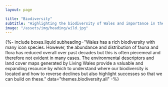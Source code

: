 ```yaml
---
layout: page

title: "Biodiversity"
subtitle: "Highlighting the biodiversity of Wales and importance in the landscape"
image: "/assets/img/heading/wild.jpg"
---
```


{%-
include boxes.liquid
subheading="Wales has a rich biodiversity with many icon species. However, the abundance and distribution of fauna and flora has reduced overall over past decades but this is often piecemeal and therefore not evident in many cases. The environmental descriptors and land cover maps generated by Living Wales provide a valuable and expanding resource by which to understand where our biodiversity is located and how to reverse declines but also highlight successes so that we can build on these."
data="themes.biodiversity.all"
-%}
